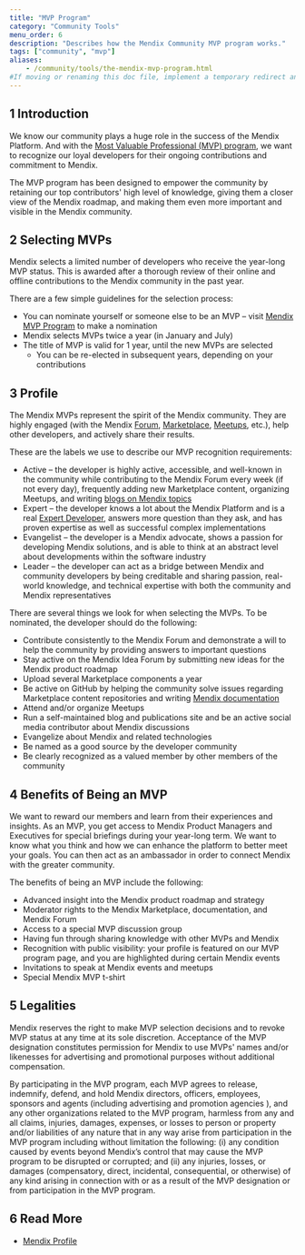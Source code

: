 ```yaml
---
title: "MVP Program"
category: "Community Tools"
menu_order: 6
description: "Describes how the Mendix Community MVP program works."
tags: ["community", "mvp"]
aliases:
    - /community/tools/the-mendix-mvp-program.html
#If moving or renaming this doc file, implement a temporary redirect and let the respective team know they should update the URL in the product. See Mapping to Products for more details.
---
```


## 1 Introduction

We know our community plays a huge role in the success of the Mendix Platform. And with the [Most Valuable Professional (MVP) program](https://www.mendix.com/mvp-program/), we want to recognize our loyal developers for their ongoing contributions and commitment to Mendix.

The MVP program has been designed to empower the community by retaining our top contributors' high level of knowledge, giving them a closer view of the Mendix roadmap, and making them even more important and visible in the Mendix community.

## 2 Selecting MVPs

Mendix selects a limited number of developers who receive the year-long MVP status. This is awarded after a thorough review of their online and offline contributions to the Mendix community in the past year.

There are a few simple guidelines for the selection process:

* You can nominate yourself or someone else to be an MVP – visit [Mendix MVP Program](https://www.mendix.com/mvp-program/) to make a nomination
* Mendix selects MVPs twice a year (in January and July)
* The title of MVP is valid for 1 year, until the new MVPs are selected
    * You can be re-elected in subsequent years, depending on your contributions

## 3 Profile

The Mendix MVPs represent the spirit of the Mendix community. They are highly engaged (with the Mendix [Forum](mendix-forum), [Marketplace](/appstore/general/app-store-overview), [Meetups](https://community.mendix.com/p/community), etc.), help other developers, and actively share their results. 

These are the labels we use to describe our MVP recognition requirements:

* Active – the developer is highly active, accessible, and well-known in the community while contributing to the Mendix Forum every week (if not every day), frequently adding new Marketplace content, organizing Meetups, and writing [blogs on Mendix topics](https://developers.mendix.com/community-blog/)
* Expert – the developer knows a lot about the Mendix Platform and is a real [Expert Developer](https://academy.mendix.com/link/certification/expert), answers more question than they ask, and has proven expertise as well as successful complex implementations
* Evangelist – the developer is a Mendix advocate, shows a passion for developing Mendix solutions, and is able to think at an abstract level about developments within the software industry
* Leader – the developer can act as a bridge between Mendix and community developers by being creditable and sharing passion, real-world knowledge, and technical expertise with both the community and Mendix representatives

There are several things we look for when selecting the MVPs. To be nominated, the developer should do the following:

* Contribute consistently to the Mendix Forum and demonstrate a will to help the community by providing answers to important questions
* Stay active on the Mendix Idea Forum by submitting new ideas for the Mendix product roadmap
* Upload several Marketplace components a year
* Be active on GitHub by helping the community solve issues regarding Marketplace content repositories and writing [Mendix documentation](https://github.com/mendix/docs)
* Attend and/or organize Meetups
* Run a self-maintained blog and publications site and be an active social media contributor about Mendix discussions
* Evangelize about Mendix and related technologies
* Be named as a good source by the developer community
* Be clearly recognized as a valued member by other members of the community

## 4 Benefits of Being an MVP

We want to reward our members and learn from their experiences and insights. As an MVP, you get access to Mendix Product Managers and Executives for special briefings during your year-long term. We want to know what you think and how we can enhance the platform to better meet your goals. You can then act as an ambassador in order to connect Mendix with the greater community.

The benefits of being an MVP include the following:

* Advanced insight into the Mendix product roadmap and strategy
* Moderator rights to the Mendix Marketplace, documentation, and Mendix Forum
* Access to a special MVP discussion group
* Having fun through sharing knowledge with other MVPs and Mendix
* Recognition with public visibility: your profile is featured on our MVP program page, and you are highlighted during certain Mendix events
* Invitations to speak at Mendix events and meetups
* Special Mendix MVP t-shirt

## 5 Legalities

Mendix reserves the right to make MVP selection decisions and to revoke MVP status at any time at its sole discretion. Acceptance of the MVP designation constitutes permission for Mendix to use MVPs' names and/or likenesses for advertising and promotional purposes without additional compensation.

By participating in the MVP program, each MVP agrees to release, indemnify, defend, and hold Mendix directors, officers, employees, sponsors and agents (including advertising and promotion agencies ), and any other organizations related to the MVP program, harmless from any and all claims, injuries, damages, expenses, or losses to person or property and/or liabilities of any nature that in any way arise from participation in the MVP program including without limitation the following: (i) any condition caused by events beyond Mendix’s control that may cause the MVP program to be disrupted or corrupted; and (ii) any injuries, losses, or damages (compensatory, direct, incidental, consequential, or otherwise) of any kind arising in connection with or as a result of the MVP designation or from participation in the MVP program.

## 6 Read More

* [Mendix Profile](/developerportal/community-tools/mendix-profile)
